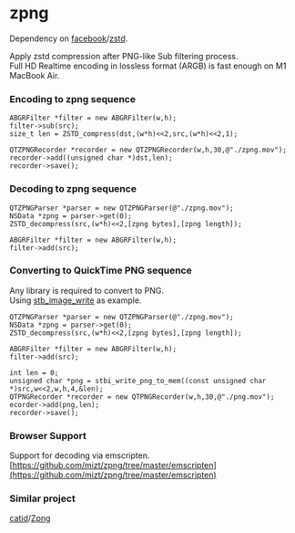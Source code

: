 # zpng

Dependency on [facebook](https://github.com/facebook)/[zstd](https://github.com/facebook/zstd).

Apply zstd compression after PNG-like Sub filtering process.    
Full HD Realtime encoding in lossless format (ARGB) is fast enough on M1 MacBook Air.

### Encoding to zpng sequence

```
ABGRFilter *filter = new ABGRFilter(w,h);
filter->sub(src);
size_t len = ZSTD_compress(dst,(w*h)<<2,src,(w*h)<<2,1);

QTZPNGRecorder *recorder = new QTZPNGRecorder(w,h,30,@"./zpng.mov");
recorder->add((unsigned char *)dst,len);
recorder->save();
```
### Decoding to zpng sequence

```
QTZPNGParser *parser = new QTZPNGParser(@"./zpng.mov");
NSData *zpng = parser->get(0);
ZSTD_decompress(src,(w*h)<<2,[zpng bytes],[zpng length]);

ABGRFilter *filter = new ABGRFilter(w,h);
filter->add(src);
```

### Converting to QuickTime PNG sequence

Any library is required to convert to PNG.    
Using [stb_image_write](https://github.com/nothings/stb/blob/master/stb_image_write.h) as example.

```
QTZPNGParser *parser = new QTZPNGParser(@"./zpng.mov");
NSData *zpng = parser->get(0);
ZSTD_decompress(src,(w*h)<<2,[zpng bytes],[zpng length]);

ABGRFilter *filter = new ABGRFilter(w,h);
filter->add(src);

int len = 0;
unsigned char *png = stbi_write_png_to_mem((const unsigned char *)src,w<<2,w,h,4,&len);
QTPNGRecorder *recorder = new QTPNGRecorder(w,h,30,@"./png.mov");
ecorder->add(png,len);
recorder->save();
```

### Browser Support

Support for decoding via emscripten.    
[https://github.com/mizt/zpng/tree/master/emscripten](https://github.com/mizt/zpng/tree/master/emscripten)

### Similar project

[catid](https://github.com/catid)/[Zpng](https://github.com/catid/Zpng)
